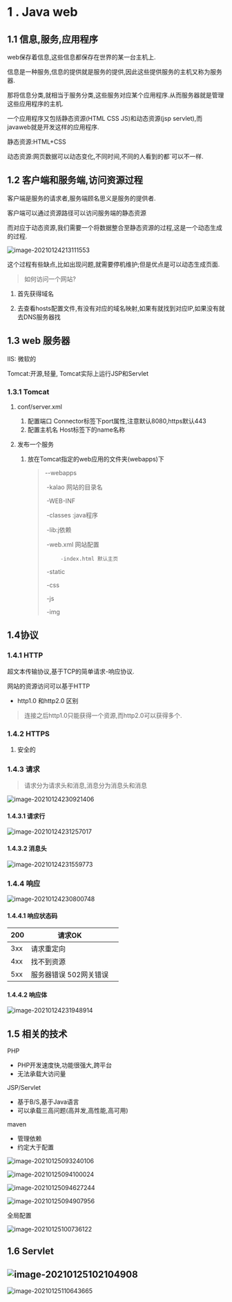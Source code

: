 

# 1 . Java web

## 1.1 信息,服务,应用程序

web保存着信息,这些信息都保存在世界的某一台主机上.

信息是一种服务,信息的提供就是服务的提供,因此这些提供服务的主机又称为服务器.

那将信息分类,就相当于服务分类,这些服务对应某个应用程序.从而服务器就是管理这些应用程序的主机.



一个应用程序又包括静态资源(HTML CSS JS)和动态资源(jsp servlet),而javaweb就是开发这样的应用程序.

静态资源:HTML+CSS

动态资源:网页数据可以动态变化,不同时间,不同的人看到的都`可以不一样.



## 1.2 客户端和服务端,访问资源过程

客户端是服务的请求者,服务端顾名思义是服务的提供者.

客户端可以通过资源路径可以访问服务端的静态资源

而对应于动态资源,我们需要一个将数据整合至静态资源的过程,这是一个动态生成的过程.

![image-20210124213111553](/home/kalao/.config/Typora/typora-user-images/image-20210124213111553.png)

这个过程有些缺点,比如出现问题,就需要停机维护;但是优点是可以动态生成页面.

> 如何访问一个网站?

1. 首先获得域名

2. 去查看hosts配置文件,有没有对应的域名映射,如果有就找到对应IP,如果没有就去DNS服务器找

   

## 1.3 web 服务器

IIS: 微软的 

Tomcat:开源,轻量, Tomcat实际上运行JSP和Servlet

### 1.3.1 Tomcat

1. conf/server.xml

   1. 配置端口 Connector标签下port属性,注意默认8080,https默认443
   2. 配置主机名 Host标签下的name名称

2. 发布一个服务

   1. 放在Tomcat指定的web应用的文件夹(webapps)下

      > --webapps
      >
      > ​	-kalao 网站的目录名
      >
      > ​           -WEB-INF
      >
      > ​                 -classes :java程序
      >
      > ​				-lib:j依赖
      >
      > ​                -web.xml 网站配置
      >
      >  		 -index.html 默认主页      
      >
      > ​          -static 
      >
      > ​				-css
      >
      > ​				-js
      >
      > ​				-img             





## 1.4协议

### 1.4.1 HTTP

超文本传输协议,基于TCP的简单请求-响应协议.

网站的资源访问可以基于HTTP

- http1.0 和http2.0 区别

> 连接之后http1.0只能获得一个资源,而http2.0可以获得多个.

### 1.4.2 HTTPS

1. 安全的

### 1.4.3 请求

> 请求分为请求头和消息,消息分为消息头和消息

![image-20210124230921406](/home/kalao/.config/Typora/typora-user-images/image-20210124230921406.png)

#### 1.4.3.1 请求行

![image-20210124231257017](/home/kalao/.config/Typora/typora-user-images/image-20210124231257017.png)

#### 1.4.3.2 消息头

![image-20210124231559773](/home/kalao/.config/Typora/typora-user-images/image-20210124231559773.png)

### 1.4.4 响应 

![image-20210124230800748](/home/kalao/.config/Typora/typora-user-images/image-20210124230800748.png)

#### 1.4.4.1 响应状态码

| 200  | 请求OK                 |      |
| ---- | ---------------------- | ---- |
| 3xx  | 请求重定向             |      |
| 4xx  | 找不到资源             |      |
| 5xx  | 服务器错误 502网关错误 |      |





#### 1.4.4.2 响应体

![image-20210124231948914](/home/kalao/.config/Typora/typora-user-images/image-20210124231948914.png)





## 1.5 相关的技术

PHP

- PHP开发速度快,功能很强大,跨平台
- 无法承载大访问量

JSP/Servlet

- 基于B/S,基于Java语言
- 可以承载三高问题(高并发,高性能,高可用)

maven 

- 管理依赖
- 约定大于配置

![image-20210125093240106](/home/kalao/.config/Typora/typora-user-images/image-20210125093240106.png)

![image-20210125094100024](/home/kalao/.config/Typora/typora-user-images/image-20210125094100024.png)

![image-20210125094627244](/home/kalao/.config/Typora/typora-user-images/image-20210125094627244.png)

![image-20210125094907956](/home/kalao/.config/Typora/typora-user-images/image-20210125094907956.png)

全局配置

![image-20210125100736122](/home/kalao/.config/Typora/typora-user-images/image-20210125100736122.png)



## 1.6 Servlet

## ![image-20210125102104908](/home/kalao/.config/Typora/typora-user-images/image-20210125102104908.png)

![image-20210125110643665](/home/kalao/.config/Typora/typora-user-images/image-20210125110643665.png)



